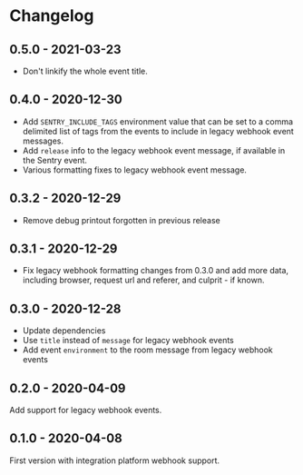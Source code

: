 # Changelog

## 0.5.0 - 2021-03-23

* Don't linkify the whole event title.

## 0.4.0 - 2020-12-30

* Add `SENTRY_INCLUDE_TAGS` environment value that can be set to a comma delimited
  list of tags from the events to include in legacy webhook event messages.
* Add `release` info to the legacy webhook event message, if available in the Sentry event.
* Various formatting fixes to legacy webhook event message.

## 0.3.2 - 2020-12-29

* Remove debug printout forgotten in previous release

## 0.3.1 - 2020-12-29

* Fix legacy webhook formatting changes from 0.3.0 and add more data,
  including browser, request url and referer, and culprit - if known.

## 0.3.0 - 2020-12-28

* Update dependencies
* Use `title` instead of `message` for legacy webhook events
* Add event `environment` to the room message from legacy webhook events

## 0.2.0 - 2020-04-09

Add support for legacy webhook events.

## 0.1.0 - 2020-04-08

First version with integration platform webhook support.
